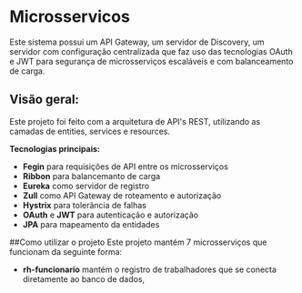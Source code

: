 # Microsservicos

Este sistema possui um API Gateway, um servidor de Discovery, um servidor com configuração centralizada que faz uso das tecnologias OAuth e JWT para segurança de microsserviços escaláveis e com balanceamento de carga. 

## Visão geral:

Este projeto foi feito com a arquitetura de API's REST, utilizando as camadas de entities, services e resources. 

**Tecnologias principais:**
- **Fegin** para requisições de API entre os microsserviços
- **Ribbon** para balancemanto de carga
- **Eureka** como servidor de registro 
- **Zull** como API Gateway de roteamento e autorização
- **Hystrix** para tolerância de falhas
- **OAuth** e **JWT** para autenticação e autorização 
- **JPA** para mapeamento da entidades

##Como utilizar o projeto
Este projeto mantém 7 microsserviços que funcionam da seguinte forma:
- **rh-funcionario** mantém o registro de trabalhadores que se conecta diretamente ao banco de dados, 
